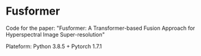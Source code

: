 # Fusformer
Code for the paper: "Fusformer: A Transformer-based Fusion Approach for Hyperspectral Image Super-resolution"

Plateform: Python 3.8.5 + Pytorch 1.7.1
